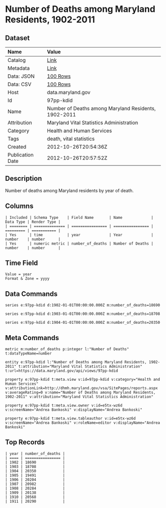 # Number of Deaths among Maryland Residents, 1902-2011

## Dataset

| Name | Value |
| :--- | :---- |
| Catalog | [Link](https://catalog.data.gov/dataset/number-of-deaths-among-maryland-residents-1902-2011-41ed8) |
| Metadata | [Link](https://data.maryland.gov/api/views/97pp-kdid) |
| Data: JSON | [100 Rows](https://data.maryland.gov/api/views/97pp-kdid/rows.json?max_rows=100) |
| Data: CSV | [100 Rows](https://data.maryland.gov/api/views/97pp-kdid/rows.csv?max_rows=100) |
| Host | data.maryland.gov |
| Id | 97pp-kdid |
| Name | Number of Deaths among Maryland Residents, 1902-2011 |
| Attribution | Maryland Vital Statistics Administration |
| Category | Health and Human Services |
| Tags | death, vital statistics |
| Created | 2012-10-26T20:54:36Z |
| Publication Date | 2012-10-26T20:57:52Z |

## Description

Number of deaths among Maryland residents by year of death.

## Columns

```ls
| Included | Schema Type    | Field Name       | Name             | Data Type | Render Type |
| ======== | ============== | ================ | ================ | ========= | =========== |
| Yes      | time           | year             | Year             | number    | number      |
| Yes      | numeric metric | number_of_deaths | Number of Deaths | number    | number      |
```

## Time Field

```ls
Value = year
Format & Zone = yyyy
```

## Data Commands

```ls
series e:97pp-kdid d:1902-01-01T00:00:00.000Z m:number_of_deaths=18690

series e:97pp-kdid d:1903-01-01T00:00:00.000Z m:number_of_deaths=18708

series e:97pp-kdid d:1904-01-01T00:00:00.000Z m:number_of_deaths=20350
```

## Meta Commands

```ls
metric m:number_of_deaths p:integer l:"Number of Deaths" t:dataTypeName=number

entity e:97pp-kdid l:"Number of Deaths among Maryland Residents, 1902-2011" t:attribution="Maryland Vital Statistics Administration" t:url=https://data.maryland.gov/api/views/97pp-kdid

property e:97pp-kdid t:meta.view v:id=97pp-kdid v:category="Health and Human Services" v:attributionLink=http://dhmh.maryland.gov/vsa/SitePages/reports.aspx v:averageRating=0 v:name="Number of Deaths among Maryland Residents, 1902-2011" v:attribution="Maryland Vital Statistics Administration"

property e:97pp-kdid t:meta.view.owner v:id=e5tx-wz6d v:screenName="Andrea Bankoski" v:displayName="Andrea Bankoski"

property e:97pp-kdid t:meta.view.tableauthor v:id=e5tx-wz6d v:screenName="Andrea Bankoski" v:roleName=editor v:displayName="Andrea Bankoski"
```

## Top Records

```ls
| year | number_of_deaths | 
| ==== | ================ | 
| 1902 | 18690            | 
| 1903 | 18708            | 
| 1904 | 20350            | 
| 1905 | 19491            | 
| 1906 | 20204            | 
| 1907 | 20982            | 
| 1908 | 20284            | 
| 1909 | 20138            | 
| 1910 | 20568            | 
| 1911 | 20290            | 
```